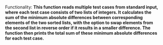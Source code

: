Functionality: **This function reads multiple test cases from standard input, where each test case consists of two lists of integers. It calculates the sum of the minimum absolute differences between corresponding elements of the two sorted lists, with the option to swap elements from the second list in reverse order if it results in a smaller difference. The function then prints the total sum of these minimum absolute differences for each test case.**